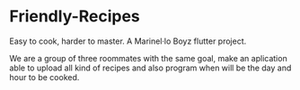 # Friendly-Recipes
Easy to cook, harder to master. A Marinel·lo Boyz flutter project.

We are a group of three roommates with the same goal, make an aplication able to upload all kind of recipes and also program when will be the day and hour to be cooked.



